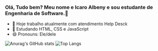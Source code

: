 ### Olá, Tudo bem? Meu nome e Icaro Albeny e sou estudante de Engenharia de Software.👋


- 🔭 Hoje trabalho atualmente com atendimento Help Desck
- 🌱 Estudando HTML, CSS e JavaScript
- 😄 Pronouns: Ele/dele

![Anurag's GitHub stats](https://github-readme-stats.vercel.app/api?username=IcaroAlbeny&theme=dark&show_icons=true)
![Top Langs](https://github-readme-stats.vercel.app/api/top-langs/?username=IcaroAlbeny&hide_progress=true)


 <link rel="stylesheet" href="https://cdn.jsdelivr.net/gh/devicons/devicon@v2.15.1/devicon.min.css">
   
